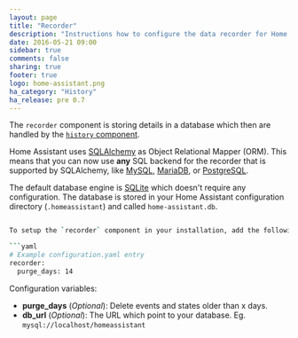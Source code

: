 ```yaml
---
layout: page
title: "Recorder"
description: "Instructions how to configure the data recorder for Home Assistant."
date: 2016-05-21 09:00
sidebar: true
comments: false
sharing: true
footer: true
logo: home-assistant.png
ha_category: "History"
ha_release: pre 0.7
---
```


The `recorder` component is storing details in a database which then are handled by the [`history` component](/components/history/).

Home Assistant uses [SQLAlchemy](http://www.sqlalchemy.org/) as Object Relational Mapper (ORM). This means that you can now use **any** SQL backend for the recorder that is supported by SQLAlchemy, like [MySQL](https://www.mysql.com/), [MariaDB](https://mariadb.org/), or [PostgreSQL](https://www.postgresql.org/).

The default database engine is [SQLite](https://www.sqlite.org/) which doesn't require any configuration. The database is stored in your Home Assistant configuration directory (`.homeassistant`) and called `home-assistant.db`.

```bash

To setup the `recorder` component in your installation, add the following to your `configuration.yaml` file:

```yaml
# Example configuration.yaml entry
recorder:
  purge_days: 14
```

Configuration variables:

- **purge_days** (*Optional*): Delete events and states older than x days.
- **db_url** (*Optional*): The URL which point to your database. Eg. `mysql://localhost/homeassistant`
